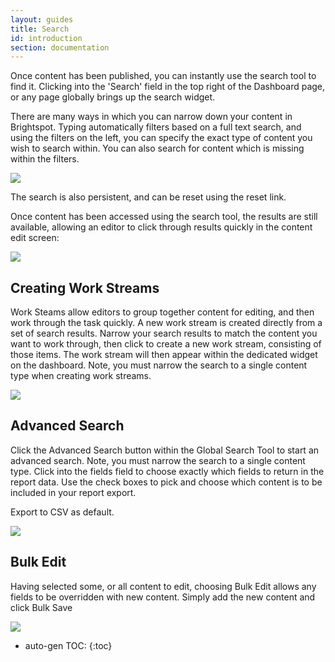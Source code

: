 ```yaml
---
layout: guides
title: Search
id: introduction
section: documentation
---
```


<div markdown="1" class="span8">


Once content has been published, you can instantly use the search tool to find it. Clicking into the 'Search' field in the top right of the Dashboard page, or any page globally brings up the search widget.

There are many ways in which you can narrow down your content in Brightspot. Typing automatically filters based on a full text search, and using the filters on the left, you can specify the exact type of content you wish to search within. You can also search for content which is missing within the filters.

![](http://docs.brightspot.s3.amazonaws.com/search-tool-close.png)

The search is also persistent, and can be reset using the reset link.

Once content has been accessed using the search tool, the results are still available, allowing an editor to click through results quickly in the content edit screen:

![](http://docs.brightspot.s3.amazonaws.com/persist-search-2.1.png)


## Creating Work Streams

Work Steams allow editors to group together content for editing, and then work through the task quickly. A new work stream is created directly from a set of search results. Narrow your search results to match the content you want to work through, then click to create a new work stream, consisting of those items. The work stream will then appear within the dedicated widget on the dashboard. Note, you must narrow the search to a single content type when creating work streams.

![](http://docs.brightspot.s3.amazonaws.com/new-work-stream.png)

## Advanced Search

Click the Advanced Search button within the Global Search Tool to start an advanced search. Note, you must narrow the search to a single content type.  Click into the fields field to choose exactly which fields to return in the report data. Use the check boxes to pick and choose which content is to be included in your report export.

Export to CSV as default.

![](http://docs.brightspot.s3.amazonaws.com/search-guides-shot.png)

## Bulk Edit

Having selected some, or all content to edit, choosing Bulk Edit allows any fields to be overridden with new content. Simply add the new content and click Bulk Save

![](http://docs.brightspot.s3.amazonaws.com/bulk-editing-2.1.png)
</div>
<div class="span4 dari-docs-sidebar">
<div markdown="1" style="position:scroll;" class="well sidebar-nav">


* auto-gen TOC:
{:toc}

</div>
</div>

